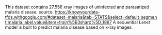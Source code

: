 This dataset contains 27,558 xray images of uninfected and parasatized malaria disease.
source: https://knowyourdata-tfds.withgoogle.com/#dataset=malaria&tab=STATS&select=default_segment.malaria.label.value&item=train%5B3shard%5D_1887
A sequential Lenet model is built to predict malaria disease based on x-ray images.
